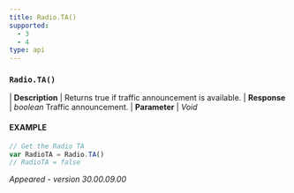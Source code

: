 ```yaml
---
title: Radio.TA()
supported:
  - 3
  - 4
type: api
---
```


### `Radio.TA()`

| **Description** | Returns true if traffic announcement is available.
| **Response** | *boolean*  Traffic announcement.
| **Parameter**   | *Void*

#### EXAMPLE

```javascript
// Get the Radio TA
var RadioTA = Radio.TA()
// RadioTA = false
```

*Appeared - version 30.00.09.00*